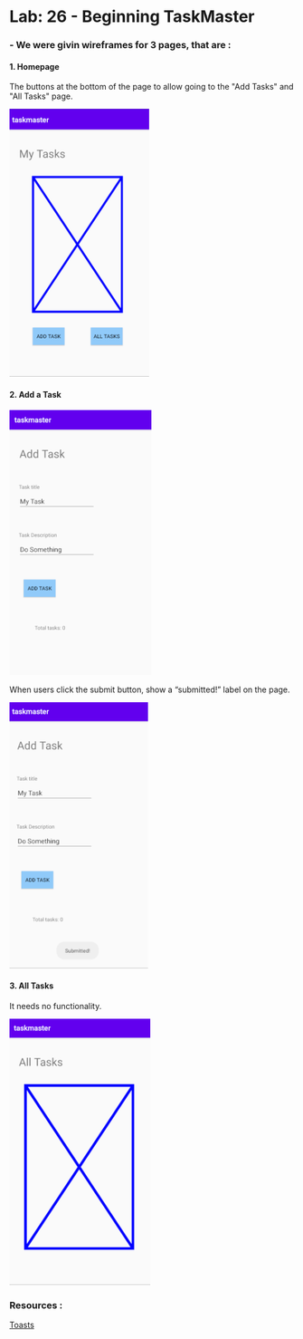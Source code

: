 # Lab: 26 - Beginning TaskMaster

### - We were givin wireframes for 3 pages, that are : 

#### 1. **Homepage**
The buttons at the bottom of the page to allow going to the "Add Tasks" and "All Tasks" page.

![Home Page](../screenshots/lab26/home_page.png)

#### 2. **Add a Task**

![Add A Task Page](../screenshots/lab26/add_a_task.png)

When users click the submit button, show a “submitted!” label on the page.

![Add A Task Page - On button Click](../screenshots/lab26/add_a_task_submitted.png)

#### 3. **All Tasks**
It needs no functionality.

![All Tasks Page](../screenshots/lab26/all_tasks.png)

### Resources :

[Toasts](https://developer.android.com/guide/topics/ui/notifiers/toasts.html)